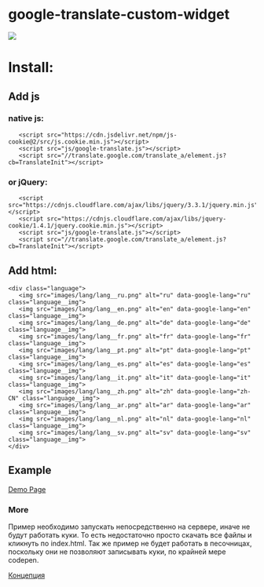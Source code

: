 # google-translate-custom-widget

![](https://hsto.org/webt/_p/l6/1j/_pl61jqw1ia7w2r7at13fdzwqre.gif) 

# Install:
## Add js
 ### native js:
 ```
    <script src="https://cdn.jsdelivr.net/npm/js-cookie@2/src/js.cookie.min.js"></script>
    <script src="js/google-translate.js"></script>
    <script src="//translate.google.com/translate_a/element.js?cb=TranslateInit"></script>
 ```
 ### or jQuery:
 ```
    <script src="https://cdnjs.cloudflare.com/ajax/libs/jquery/3.3.1/jquery.min.js"></script>
    <script src="https://cdnjs.cloudflare.com/ajax/libs/jquery-cookie/1.4.1/jquery.cookie.min.js"></script>
    <script src="js/google-translate.js"></script>
    <script src="//translate.google.com/translate_a/element.js?cb=TranslateInit"></script>
 ```
 
 ## Add html:
 ```
 <div class="language">
    <img src="images/lang/lang__ru.png" alt="ru" data-google-lang="ru" class="language__img">
    <img src="images/lang/lang__en.png" alt="en" data-google-lang="en" class="language__img">
    <img src="images/lang/lang__de.png" alt="de" data-google-lang="de" class="language__img">
    <img src="images/lang/lang__fr.png" alt="fr" data-google-lang="fr" class="language__img">
    <img src="images/lang/lang__pt.png" alt="pt" data-google-lang="pt" class="language__img">
    <img src="images/lang/lang__es.png" alt="es" data-google-lang="es" class="language__img">
    <img src="images/lang/lang__it.png" alt="it" data-google-lang="it" class="language__img">
    <img src="images/lang/lang__zh.png" alt="zh" data-google-lang="zh-CN" class="language__img">
    <img src="images/lang/lang__ar.png" alt="ar" data-google-lang="ar" class="language__img">
    <img src="images/lang/lang__nl.png" alt="nl" data-google-lang="nl" class="language__img">
    <img src="images/lang/lang__sv.png" alt="sv" data-google-lang="sv" class="language__img">
</div>
 ```
## Example

[Demo Page](http://demo.l2banners.ru/google-translate-custom-widget)

### More

Пример необходимо запускать непосредственно на сервере, иначе не будут работать куки. То есть недостаточно просто скачать все файлы и кликнуть по index.html. Так же пример не будет работать в песочницах, поскольку они не позволяют записывать куки, по крайней мере codepen.

[Концепция](https://get-web.site/blog/29-kastomnyj-vidzhet-googletranslate-dlja-sajta.html)


